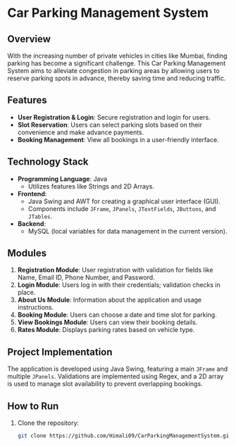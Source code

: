 # Car Parking Management System

## Overview

With the increasing number of private vehicles in cities like Mumbai, finding parking has become a significant challenge. This Car Parking Management System aims to alleviate congestion in parking areas by allowing users to reserve parking spots in advance, thereby saving time and reducing traffic.

## Features

- **User Registration & Login**: Secure registration and login for users.
- **Slot Reservation**: Users can select parking slots based on their convenience and make advance payments.
- **Booking Management**: View all bookings in a user-friendly interface.

## Technology Stack

- **Programming Language**: Java
  - Utilizes features like Strings and 2D Arrays.
- **Frontend**: 
  - Java Swing and AWT for creating a graphical user interface (GUI).
  - Components include `JFrame`, `JPanels`, `JTextFields`, `JButtons`, and `JTables`.
- **Backend**:
  - MySQL (local variables for data management in the current version).

## Modules

1. **Registration Module**: User registration with validation for fields like Name, Email ID, Phone Number, and Password.
2. **Login Module**: Users log in with their credentials; validation checks in place.
3. **About Us Module**: Information about the application and usage instructions.
4. **Booking Module**: Users can choose a date and time slot for parking.
5. **View Bookings Module**: Users can view their booking details.
6. **Rates Module**: Displays parking rates based on vehicle type.

## Project Implementation

The application is developed using Java Swing, featuring a main `JFrame` and multiple `JPanels`. Validations are implemented using Regex, and a 2D array is used to manage slot availability to prevent overlapping bookings.

## How to Run

1. Clone the repository:
   ```bash
   git clone https://github.com/Himali09/CarParkingManagementSystem.git
